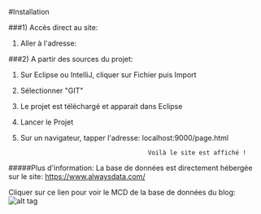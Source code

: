 #Installation 

###1) Accès direct au site: 
1. Aller à l'adresse: 

###2) A partir des sources du projet:
1. Sur Eclipse ou IntelliJ, cliquer sur Fichier puis Import
2. Sélectionner "GIT"
3. Le projet est téléchargé et apparait dans Eclipse
4. Lancer le Projet
5. Sur un navigateur, tapper l'adresse: localhost:9000/page.html

                                          Voilà le site est affiché !

#####Plus d'information:
La base de données est directement hébergée sur le site: https://www.alwaysdata.com/

Cliquer sur ce lien pour voir le MCD de la base de données du blog:
![alt tag](http://img11.hostingpics.net/pics/207723MCDblog.png)
